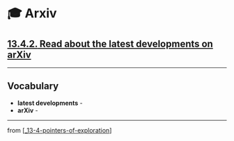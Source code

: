 # 🎓 Arxiv

## [**13.4.2.** Read about the latest developments on arXiv](https://livebook.manning.com/book/deep-learning-with-javascript/chapter-13/153)

---

## **Vocabulary**

- **latest developments** -
- **arXiv** -

---
from [[_13-4-pointers-of-exploration]]

[//begin]: # "Autogenerated link references for markdown compatibility"
[_13-4-pointers-of-exploration]: _13-4-pointers-of-exploration.md "🎓 Exploration"
[//end]: # "Autogenerated link references"